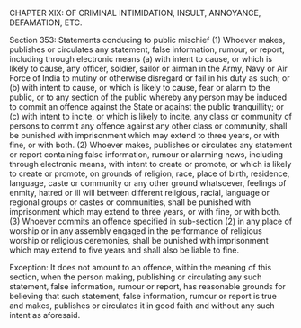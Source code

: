 CHAPTER XIX: OF CRIMINAL INTIMIDATION, INSULT, ANNOYANCE, DEFAMATION, ETC.

Section 353: Statements conducing to public mischief
(1) Whoever makes, publishes or circulates any statement, false information, rumour, or report, including through electronic means (a) with intent to cause, or which is likely to cause, any officer, soldier, sailor or airman in the Army, Navy or Air Force of India to mutiny or otherwise disregard or fail in his duty as such; or (b) with intent to cause, or which is likely to cause, fear or alarm to the public, or to any section of the public whereby any person may be induced to commit an offence against the State or against the public tranquillity; or (c) with intent to incite, or which is likely to incite, any class or community of persons to commit any offence against any other class or community, shall be punished with imprisonment which may extend to three years, or with fine, or with both. (2) Whoever makes, publishes or circulates any statement or report containing false information, rumour or alarming news, including through electronic means, with intent to create or promote, or which is likely to create or promote, on grounds of religion, race, place of birth, residence, language, caste or community or any other ground whatsoever, feelings of enmity, hatred or ill will between different religious, racial, language or regional groups or castes or communities, shall be punished with imprisonment which may extend to three years, or with fine, or with both. (3) Whoever commits an offence specified in sub-section (2) in any place of worship or in any assembly engaged in the performance of religious worship or religious ceremonies, shall be punished with imprisonment which may extend to five years and shall also be liable to fine.

Exception: It does not amount to an offence, within the meaning of this section, when the person making, publishing or circulating any such statement, false information, rumour or report, has reasonable grounds for believing that such statement, false information, rumour or report is true and makes, publishes or circulates it in good faith and without any such intent as aforesaid.

